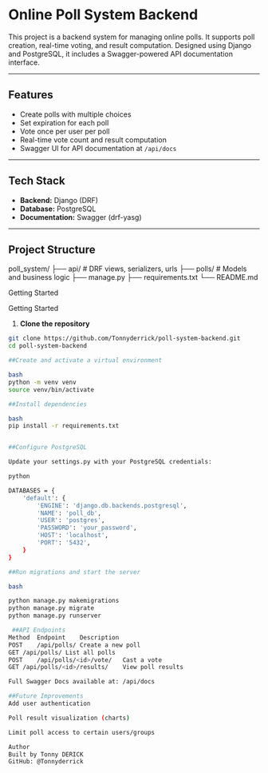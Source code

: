 # Online Poll System Backend

This project is a backend system for managing online polls. It supports poll creation, real-time voting, and result computation. Designed using Django and PostgreSQL, it includes a Swagger-powered API documentation interface.

---

## Features

* Create polls with multiple choices
* Set expiration for each poll
* Vote once per user per poll
* Real-time vote count and result computation
* Swagger UI for API documentation at `/api/docs`

---

## Tech Stack

* **Backend:** Django (DRF)
* **Database:** PostgreSQL
* **Documentation:** Swagger (drf-yasg)

---

## Project Structure
poll_system/
├── api/ # DRF views, serializers, urls
├── polls/ # Models and business logic
├── manage.py
├── requirements.txt
└── README.md

Getting Started

Getting Started

1. **Clone the repository**
```bash
git clone https://github.com/Tonnyderrick/poll-system-backend.git
cd poll-system-backend

##Create and activate a virtual environment

bash
python -m venv venv
source venv/bin/activate

##Install dependencies

bash
pip install -r requirements.txt


##Configure PostgreSQL

Update your settings.py with your PostgreSQL credentials:

python

DATABASES = {
    'default': {
        'ENGINE': 'django.db.backends.postgresql',
        'NAME': 'poll_db',
        'USER': 'postgres',
        'PASSWORD': 'your_password',
        'HOST': 'localhost',
        'PORT': '5432',
    }
}

##Run migrations and start the server

bash

python manage.py makemigrations
python manage.py migrate
python manage.py runserver

 ##API Endpoints
Method	Endpoint	Description
POST	/api/polls/	Create a new poll
GET	/api/polls/	List all polls
POST	/api/polls/<id>/vote/	Cast a vote
GET	/api/polls/<id>/results/	View poll results

Full Swagger Docs available at: /api/docs

##Future Improvements
Add user authentication

Poll result visualization (charts)

Limit poll access to certain users/groups

Author
Built by Tonny DERICK
GitHub: @Tonnyderrick